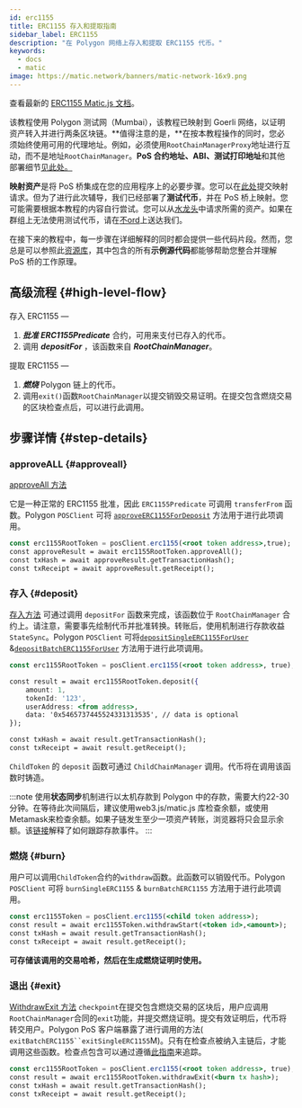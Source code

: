 ```yaml
---
id: erc1155
title: ERC1155 存入和提取指南
sidebar_label: ERC1155
description: "在 Polygon 网络上存入和提取 ERC1155 代币。"
keywords:
  - docs
  - matic
image: https://matic.network/banners/matic-network-16x9.png
---
```


查看最新的 [ERC1155 Matic.js 文档](https://maticnetwork.github.io/matic.js/docs/pos/erc1155/)。

该教程使用 Polygon 测试网（Mumbai），该教程已映射到 Goerli 网络，以证明资产转入并进行两条区块链。**值得注意的是，**在按本教程操作的同时，您必须始终使用可用的代理地址。例如，必须使用`RootChainManagerProxy`地址进行互动，而不是地址`RootChainManager`。**PoS 合约地址、ABI、测试打印地址**和其他部署细节[见此处。](/docs/develop/ethereum-polygon/pos/deployment)

**映射资产**是将 PoS 桥集成在您的应用程序上的必要步骤。您可以在[此处](/docs/develop/ethereum-polygon/submit-mapping-request)提交映射请求。但为了进行此次辅导，我们已经部署了**测试代币**，并在 PoS 桥上映射。您可能需要根据本教程的内容自行尝试。您可以从[水龙头](https://faucet.polygon.technology/)中请求所需的资产。如果在群组上无法使用测试代币，请在[不ord](https://discord.com/invite/0xPolygon)上送达我们。

在接下来的教程中，每一步骤在详细解释的同时都会提供一些代码片段。然而，您总是可以参照此[资源库](https://github.com/maticnetwork/matic.js/tree/master/examples/pos)，其中包含的所有**示例源代码**都能够帮助您整合并理解 PoS 桥的工作原理。

## 高级流程 {#high-level-flow}

存入 ERC1155 —

1. **_批准_** **_ERC1155Predicate_** 合约，可用来支付已存入的代币。
2. 调用 **_depositFor_** ，该函数来自 **_RootChainManager_**。

提取 ERC1155 —

1. **_燃烧_** Polygon 链上的代币。
2. 调用`exit()`函数`RootChainManager`以提交销毁交易证明。在提交包含燃烧交易的区块检查点后，可以进行此调用。

## 步骤详情 {#step-details}

### approveALL {#approveall}

[approveAll 方法](https://maticnetwork.github.io/matic.js/docs/pos/erc1155/approve-all/)

它是一种正常的 ERC1155 批准，因此 `ERC1155Predicate` 可调用 `transferFrom` 函数。Polygon `POSClient` 可将 [`approveERC1155ForDeposit`](https://github.com/maticnetwork/matic.js/blob/4bf4fa9438d56c9b5c282f456aa2c24f6ff6083d/src/index.ts#L231) 方法用于进行此项调用。

```jsx
const erc1155RootToken = posClient.erc1155(<root token address>,true);
const approveResult = await erc1155RootToken.approveAll();
const txHash = await approveResult.getTransactionHash();
const txReceipt = await approveResult.getReceipt();

```

### 存入 {#deposit}

[存入方法](https://maticnetwork.github.io/matic.js/docs/pos/erc1155/deposit/) 可通过调用 `depositFor` 函数来完成，该函数位于 `RootChainManager` 合约上。请注意，需要事先绘制代币并批准转换。转账后，使用机制进行存款收益`StateSync`。Polygon `POSClient` 可将[`depositSingleERC1155ForUser`](https://github.com/maticnetwork/matic.js/blob/4bf4fa9438d56c9b5c282f456aa2c24f6ff6083d/src/index.ts#L245)  &[`depositBatchERC1155ForUser`](https://github.com/maticnetwork/matic.js/blob/4bf4fa9438d56c9b5c282f456aa2c24f6ff6083d/src/index.ts#L259)  方法用于进行此项调用。

```jsx
const erc1155RootToken = posClient.erc1155(<root token address>, true);

const result = await erc1155RootToken.deposit({
    amount: 1,
    tokenId: '123',
    userAddress: <from address>,
    data: '0x5465737445524331313535', // data is optional
});

const txHash = await result.getTransactionHash();
const txReceipt = await result.getReceipt();
```

`ChildToken` 的 `deposit` 函数可通过 `ChildChainManager` 调用。代币将在调用该函数时铸造。

:::note
使用**状态同步**机制进行以太机存款到 Polygon 中的存款，需要大约22-30分钟。在等待此次间隔后，建议使用web3.js/matic.js 库检查余额，或使用 Metamask来检查余额。如果子链发生至少一项资产转账，浏览器将只会显示余额。该[链接](/docs/develop/ethereum-polygon/pos/deposit-withdraw-event-pos)解释了如何跟踪存款事件。
:::

### 燃烧 {#burn}

用户可以调用`ChildToken`合约的`withdraw`函数。此函数可以销毁代币。Polygon `POSClient` 可将 `burnSingleERC1155` & `burnBatchERC1155` 方法用于进行此项调用。

```jsx
const erc1155Token = posClient.erc1155(<child token address>);
const result = await erc1155Token.withdrawStart(<token id>,<amount>);
const txHash = await result.getTransactionHash();
const txReceipt = await result.getReceipt();
```

**可存储该调用的交易哈希，然后在生成燃烧证明时使用。**

### 退出 {#exit}

[WithdrawExit 方法](https://maticnetwork.github.io/matic.js/docs/pos/erc1155/withdraw-exit/)
`checkpoint`在提交包含燃烧交易的区块后，用户应调用`RootChainManager`合同的`exit`功能，并提交燃烧证明。提交有效证明后，代币将转交用户。Polygon  PoS 客户端暴露了进行调用的方法( `exitBatchERC1155``exitSingleERC1155`M)。只有在检查点被纳入主链后，才能调用这些函数。检查点包含可以通过遵循[此指南](/docs/develop/ethereum-polygon/pos/deposit-withdraw-event-pos.md#checkpoint-events)来追踪。

```jsx
const erc1155RootToken = posClient.erc1155(<root token address>, true);
const result = await erc1155RootToken.withdrawExit(<burn tx hash>);
const txHash = await result.getTransactionHash();
const txReceipt = await result.getReceipt();
```
